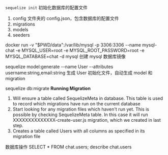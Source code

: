 `sequelize init` 初始化数据库的配置文件
1. config 文件夹的 config.json，包含数据库的配置文件
2. migrations
3. models
4. seeders

docker run -v "$PWD/data":/var/lib/mysql -p 3306:3306 --name mysql-chat -e MYSQL_USER=root -e MYSQL_ROOT_PASSWORD=root -e MYSQL_DATABASE=chat -d mysql
创建 mysql 数据库镜像

sequelize model:generate --name User --attributes username:string,email:string
生成 User 初始化文件，自动生成 model 和 migration

sequelize db:migrate
**Running Migration**
1. Will ensure a table called SequelizeMeta in database. This table is used to record which migrations have run on the current database
2. Start looking for any migration files which haven't run yet. This is possible by checking SequelizeMeta table. In this case it will run XXXXXXXXXXXXXX-create-user.js migration, which we created in last step.
3. Creates a table called Users with all columns as specified in its migration file

数据库操作
SELECT * FROM chat.users;
describe chat.users
